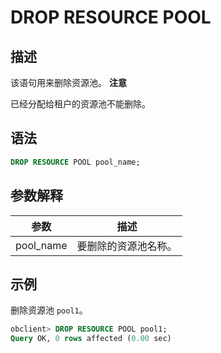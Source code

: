DROP RESOURCE POOL
=======================================



描述
-----------------------

该语句用来删除资源池。
**注意**



已经分配给租户的资源池不能删除。

语法
-----------------------

```sql
DROP RESOURCE POOL pool_name; 
```



参数解释
-------------------------



|  **参数**   |   **描述**   |
|-----------|------------|
| pool_name | 要删除的资源池名称。 |



示例
-----------------------

删除资源池 `pool1`。

```sql
obclient> DROP RESOURCE POOL pool1;
Query OK, 0 rows affected (0.00 sec)
```
